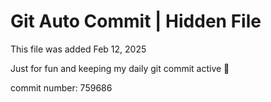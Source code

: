 # Git Auto Commit | Hidden File

This file was added Feb 12, 2025

Just for fun and keeping my daily git commit active 🤪

commit number: 759686
